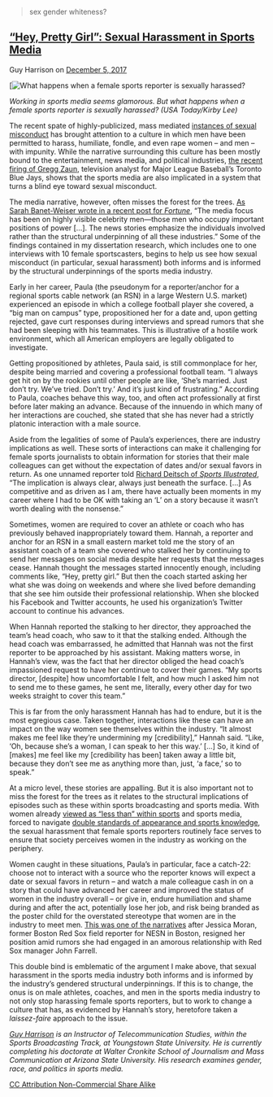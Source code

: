 > sex gender whiteness?

[“Hey, Pretty Girl”: Sexual Harassment in Sports Media](https://thesocietypages.org/engagingsports/2017/12/05/hey-pretty-girl-sexual-harassment-in-sports-media/)
-----------------------------------------------------------------------------------------------------------------------------------------------------------------

Guy Harrison on [December 5, 2017](https://thesocietypages.org/engagingsports/2017/12/05/hey-pretty-girl-sexual-harassment-in-sports-media/)

[![What happens when a female sports reporter is sexually harassed?](https://i2.wp.com/thesocietypages.org/engagingsports/files/2017/12/USATSI_8066471-1.jpg?resize=662%2C497&ssl=1)

*Working in sports media seems glamorous. But what happens when a female sports reporter is sexually harassed? (USA Today/Kirby Lee)*

The recent spate of highly-publicized, mass mediated [instances of
sexual
misconduct](https://www.nytimes.com/interactive/2017/11/10/us/men-accused-sexual-misconduct-weinstein.html)
has brought attention to a culture in which men have been permitted to
harass, humiliate, fondle, and even rape women – and men – with
impunity. While the narrative surrounding this culture has been mostly
bound to the entertainment, news media, and political industries, [the
recent firing of Gregg
Zaun](https://www.usatoday.com/story/sports/mlb/bluejays/2017/11/30/blue-jays-analyst-gregg-zaun-fired-inappropriate-behavior/911861001/),
television analyst for Major League Baseball’s Toronto Blue Jays, shows
that the sports media are also implicated in a system that turns a blind
eye toward sexual misconduct.

The media narrative, however, often misses the forest for the trees. [As
Sarah Banet-Weiser wrote in a recent post for
*Fortune*](http://fortune.com/2017/11/30/matt-lauer-sexual-harassment-nice-guys/),
“The media focus has been on highly visible celebrity men—those men who
occupy important positions of power \[…\]. The news stories emphasize
the individuals involved rather than the structural underpinning of all
these industries.” Some of the findings contained in my dissertation
research, which includes one to one interviews with 10 female
sportscasters, begins to help us see how sexual misconduct (in
particular, sexual harassment) both informs and is informed by the
structural underpinnings of the sports media industry.

Early in her career, Paula (the pseudonym for a reporter/anchor for a
regional sports cable network (an RSN) in a large Western U.S. market)
experienced an episode in which a college football player she covered, a
“big man on campus” type, propositioned her for a date and, upon getting
rejected, gave curt responses during interviews and spread rumors that
she had been sleeping with his teammates. This is illustrative of a
hostile work environment, which all American employers are legally
obligated to investigate.

Getting propositioned by athletes, Paula said, is still commonplace for
her, despite being married and covering a professional football team. “I
always get hit on by the rookies until other people are like, ‘She’s
married. Just don’t try. We’ve tried. Don’t try.’ And it’s just kind of
frustrating.” According to Paula, coaches behave this way, too, and
often act professionally at first before later making an advance.
Because of the innuendo in which many of her interactions are couched,
she stated that she has never had a strictly platonic interaction with a
male source.

Aside from the legalities of some of Paula’s experiences, there are
industry implications as well. These sorts of interactions can make it
challenging for female sports journalists to obtain information for
stories that their male colleagues can get without the expectation of
dates and/or sexual favors in return. As one unnamed reporter told
[Richard Deitsch of *Sports
Illustrated*](https://www.si.com/tech-media/2017/11/26/female-sports-reporters-sexual-harassment-media-circus),
“The implication is always clear, always just beneath the surface. \[…\]
As competitive and as driven as I am, there have actually been moments
in my career where I had to be OK with taking an ‘L’ on a story because
it wasn’t worth dealing with the nonsense.”

Sometimes, women are required to cover an athlete or coach who has
previously behaved inappropriately toward them. Hannah, a reporter and
anchor for an RSN in a small eastern market told me the story of an
assistant coach of a team she covered who stalked her by continuing to
send her messages on social media despite her requests that the messages
cease. Hannah thought the messages started innocently enough, including
comments like, “Hey, pretty girl.” But then the coach started asking her
what she was doing on weekends and where she lived before demanding that
she see him outside their professional relationship. When she blocked
his Facebook and Twitter accounts, he used his organization’s Twitter
account to continue his advances.

When Hannah reported the stalking to her director, they approached the
team’s head coach, who saw to it that the stalking ended. Although the
head coach was embarrassed, he admitted that Hannah was not the first
reporter to be approached by his assistant. Making matters worse, in
Hannah’s view, was the fact that her director obliged the head coach’s
impassioned request to have her continue to cover their games. “My
sports director, \[despite\] how uncomfortable I felt, and how much I
asked him not to send me to these games, he sent me, literally, every
other day for two weeks straight to cover this team.”

This is far from the only harassment Hannah has had to endure, but it is
the most egregious case. Taken together, interactions like these can
have an impact on the way women see themselves within the industry. “It
almost makes me feel like they’re undermining my \[credibility\],”
Hannah said. “Like, ‘Oh, because she’s a woman, I can speak to her this
way.’ \[…\] So, it kind of \[makes\] me feel like my \[credibility has
been\] taken away a little bit, because they don’t see me as anything
more than, just, ‘a face,’ so to speak.”

At a micro level, these stories are appalling. But it is also important
not to miss the forest for the trees as it relates to the structural
implications of episodes such as these within sports broadcasting and
sports media. With women already [viewed as “less than” within
sports](http://journals.sagepub.com/doi/abs/10.1177/0891243217726056)
and sports media, forced to navigate [double standards of appearance and
sports knowledge](https://muse.jhu.edu/article/237025/pdf), the sexual
harassment that female sports reporters routinely face serves to ensure
that society perceives women in the industry as working on the
periphery.

Women caught in these situations, Paula’s in particular, face a
catch-22: choose not to interact with a source who the reporter knows
will expect a date or sexual favors in return – and watch a male
colleague cash in on a story that could have advanced her career and
improved the status of women in the industry overall – or give in,
endure humiliation and shame during and after the act, potentially lose
her job, and risk being branded as the poster child for the overstated
stereotype that women are in the industry to meet men. [This was one of
the
narratives](https://www.washingtonpost.com/news/early-lead/wp/2016/03/05/the-bizarre-history-of-rumored-relationships-between-red-sox-and-media-members/?utm_term=.91283931352c)
after Jessica Moran, former Boston Red Sox field reporter for NESN in
Boston, resigned her position amid rumors she had engaged in an amorous
relationship with Red Sox manager John Farrell.

This double bind is emblematic of the argument I make above, that sexual
harassment in the sports media industry both informs and is informed by
the industry’s gendered structural underpinnings. If this is to change,
the onus is on male athletes, coaches, and men in the sports media
industry to not only stop harassing female sports reporters, but to work
to change a culture that has, as evidenced by Hannah’s story, heretofore
taken a *laissez-faire* approach to the issue.

*[Guy Harrison](https://twitter.com/GuyMHarrison) is an Instructor of
Telecommunication Studies, within the Sports Broadcasting Track, at
Youngstown State University. He is currently completing his doctorate at
Walter Cronkite School of Journalism and Mass Communication at Arizona
State University. His research examines gender, race, and politics in
sports media.*

[CC Attribution Non-Commercial Share Alike](http://creativecommons.org/licenses/by-nc-sa/3.0/us/)

